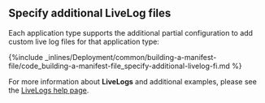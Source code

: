<!-- post: -->


## Specify additional LiveLog files

Each application type supports the additional partial configuration to add custom live log files for that application type:



{%include _inlines/Deployment/common/building-a-manifest-file/code_building-a-manifest-file_specify-additional-livelog-fi.md %}




For more information about **LiveLogs** and additional examples, please see the [LiveLogs help page](http://help.cloud66.com/managing-your-stack/live-logs).

